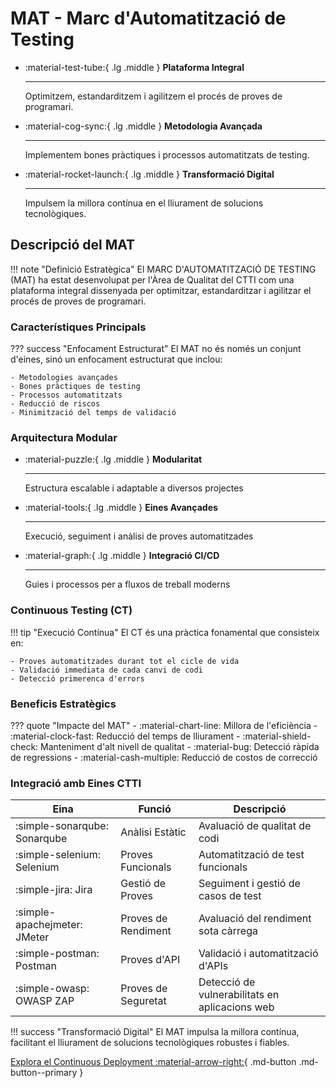 # MAT - Marc d'Automatització de Testing

<div class="grid cards" markdown>

-   :material-test-tube:{ .lg .middle } __Plataforma Integral__

    ---

    Optimitzem, estandarditzem i agilitzem el procés de proves de programari.

-   :material-cog-sync:{ .lg .middle } __Metodologia Avançada__

    ---

    Implementem bones pràctiques i processos automatitzats de testing.

-   :material-rocket-launch:{ .lg .middle } __Transformació Digital__

    ---

    Impulsem la millora contínua en el lliurament de solucions tecnològiques.

</div>

## Descripció del MAT

!!! note "Definició Estratègica"
    El MARC D'AUTOMATITZACIÓ DE TESTING (MAT) ha estat desenvolupat per l'Àrea de Qualitat del CTTI com una plataforma integral dissenyada per optimitzar, estandarditzar i agilitzar el procés de proves de programari.

### Característiques Principals

??? success "Enfocament Estructurat"
    El MAT no és només un conjunt d'eines, sinó un enfocament estructurat que inclou:

    - Metodologies avançades
    - Bones pràctiques de testing
    - Processos automatitzats
    - Reducció de riscos
    - Minimització del temps de validació

### Arquitectura Modular

<div class="grid cards" markdown>

-   :material-puzzle:{ .lg .middle } __Modularitat__

    ---

    Estructura escalable i adaptable a diversos projectes

-   :material-tools:{ .lg .middle } __Eines Avançades__

    ---

    Execució, seguiment i anàlisi de proves automatitzades

-   :material-graph:{ .lg .middle } __Integració CI/CD__

    ---

    Guies i processos per a fluxos de treball moderns

</div>

### Continuous Testing (CT)

!!! tip "Execució Contínua"
    El CT és una pràctica fonamental que consisteix en:

    - Proves automatitzades durant tot el cicle de vida
    - Validació immediata de cada canvi de codi
    - Detecció primerenca d'errors

### Beneficis Estratègics

??? quote "Impacte del MAT"
    - :material-chart-line: Millora de l'eficiència
    - :material-clock-fast: Reducció del temps de lliurament
    - :material-shield-check: Manteniment d'alt nivell de qualitat
    - :material-bug: Detecció ràpida de regressions
    - :material-cash-multiple: Reducció de costos de correcció

### Integració amb Eines CTTI

| Eina | Funció | Descripció |
|------|--------|------------|
| :simple-sonarqube: Sonarqube | Anàlisi Estàtic | Avaluació de qualitat de codi |
| :simple-selenium: Selenium | Proves Funcionals | Automatització de test funcionals |
| :simple-jira: Jira | Gestió de Proves | Seguiment i gestió de casos de test |
| :simple-apachejmeter: JMeter | Proves de Rendiment | Avaluació del rendiment sota càrrega |
| :simple-postman: Postman | Proves d'API | Validació i automatització d'APIs |
| :simple-owasp: OWASP ZAP | Proves de Seguretat | Detecció de vulnerabilitats en aplicacions web |

!!! success "Transformació Digital"
    El MAT impulsa la millora contínua, facilitant el lliurament de solucions tecnològiques robustes i fiables.

[Explora el Continuous Deployment :material-arrow-right:](../mat/pipeline.md){ .md-button .md-button--primary }
